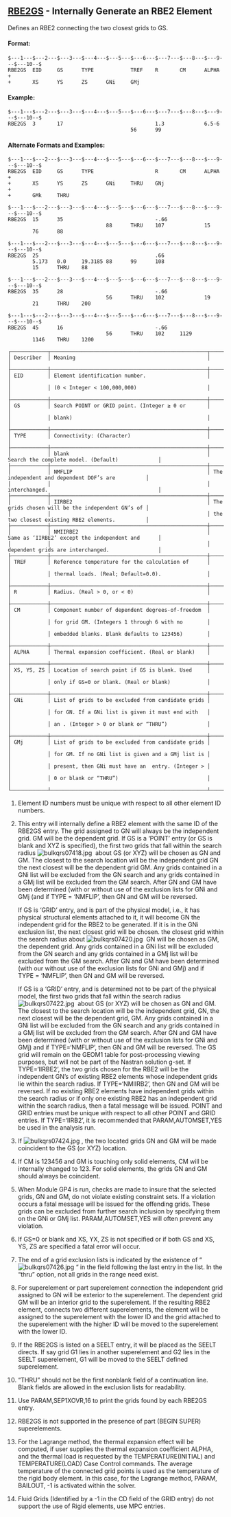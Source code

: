 ## [RBE2GS](https://nexus.hexagon.com/documentationcenter/bundle/MSC_Nastran_2022.4/page/Nastran_Combined_Book/qrg/bulkqrs/TOC.RBE2GS.xhtml) - Internally Generate an RBE2 Element

Defines an RBE2 connecting the two closest grids to GS.

#### Format:

```nastran
$---1---$---2---$---3---$---4---$---5---$---6---$---7---$---8---$---9---$---10--$
RBE2GS  EID     GS      TYPE            TREF    R       CM      ALPHA   +       
+       XS      YS      ZS      GNi     GMj                                     
```

#### Example:

```nastran
$---1---$---2---$---3---$---4---$---5---$---6---$---7---$---8---$---9---$---10--$
RBE2GS  3       17                              1.3             6.5-6           
                                        56      99                              
```

#### Alternate Formats and Examples:

```nastran
$---1---$---2---$---3---$---4---$---5---$---6---$---7---$---8---$---9---$---10--$
RBE2GS  EID     GS      TYPE                    R       CM      ALPHA   +       
+       XS      YS      ZS      GNi     THRU    GNj                     +       
+       GMk     THRU                                                            
```

```nastran
$---1---$---2---$---3---$---4---$---5---$---6---$---7---$---8---$---9---$---10--$
RBE2GS  15      35                              -.66                            
                                88      THRU    107             15              
        76      88                                                              
```

```nastran
$---1---$---2---$---3---$---4---$---5---$---6---$---7---$---8---$---9---$---10--$
RBE2GS  25                                      .66                             
        5.173   0.0     19.3185 88      99      108                             
        15      THRU    88                                                      
```

```nastran
$---1---$---2---$---3---$---4---$---5---$---6---$---7---$---8---$---9---$---10--$
RBE2GS  35      28                              -.66                            
                                56      THRU    102             19              
        21      THRU    200                                                     
```

```nastran
$---1---$---2---$---3---$---4---$---5---$---6---$---7---$---8---$---9---$---10--$
RBE2GS  45      16                              -.66                            
                                56      THRU    102     1129                    
        1146    THRU    1200                                                    
```

```text
┌────────────┬───────────────────────────────────────────────────┬──────────────────────────────────────────────────┐
│ Describer  │ Meaning                                           │                                                  │
├────────────┼───────────────────────────────────────────────────┼──────────────────────────────────────────────────┤
│ EID        │ Element identification number.                    │                                                  │
│            │ (0 < Integer < 100,000,000)                       │                                                  │
├────────────┼───────────────────────────────────────────────────┼──────────────────────────────────────────────────┤
│ GS         │ Search POINT or GRID point. (Integer ≥ 0 or       │                                                  │
│            │ blank)                                            │                                                  │
├────────────┼───────────────────────────────────────────────────┼──────────────────────────────────────────────────┤
│ TYPE       │ Connectivity: (Character)                         │                                                  │
├────────────┼───────────────────────────────────────────────────┼──────────────────────────────────────────────────┤
│            │ blank                                             │ Search the complete model. (Default)             │
├────────────┼───────────────────────────────────────────────────┼──────────────────────────────────────────────────┤
│            │ NMFLIP                                            │ The independent and dependent DOF’s are          │
│            │                                                   │ interchanged.                                    │
├────────────┼───────────────────────────────────────────────────┼──────────────────────────────────────────────────┤
│            │ IIRBE2                                            │ The grids chosen will be the independent GN’s of │
│            │                                                   │ the two closest existing RBE2 elements.          │
├────────────┼───────────────────────────────────────────────────┼──────────────────────────────────────────────────┤
│            │ NMIIRBE2                                          │ Same as ‘IIRBE2’ except the independent and      │
│            │                                                   │ dependent grids are interchanged.                │
├────────────┼───────────────────────────────────────────────────┼──────────────────────────────────────────────────┤
│ TREF       │ Reference temperature for the calculation of      │                                                  │
│            │ thermal loads. (Real; Default=0.0).               │                                                  │
├────────────┼───────────────────────────────────────────────────┼──────────────────────────────────────────────────┤
│ R          │ Radius. (Real > 0, or < 0)                        │                                                  │
├────────────┼───────────────────────────────────────────────────┼──────────────────────────────────────────────────┤
│ CM         │ Component number of dependent degrees-of-freedom  │                                                  │
│            │ for grid GM. (Integers 1 through 6 with no        │                                                  │
│            │ embedded blanks. Blank defaults to 123456)        │                                                  │
├────────────┼───────────────────────────────────────────────────┼──────────────────────────────────────────────────┤
│ ALPHA      │ Thermal expansion coefficient. (Real or blank)    │                                                  │
├────────────┼───────────────────────────────────────────────────┼──────────────────────────────────────────────────┤
│ XS, YS, ZS │ Location of search point if GS is blank. Used     │                                                  │
│            │ only if GS=0 or blank. (Real or blank)            │                                                  │
├────────────┼───────────────────────────────────────────────────┼──────────────────────────────────────────────────┤
│ GNi        │ List of grids to be excluded from candidate grids │                                                  │
│            │ for GN. If a GNi list is given it must end with   │                                                  │
│            │ an . (Integer > 0 or blank or “THRU”)             │                                                  │
├────────────┼───────────────────────────────────────────────────┼──────────────────────────────────────────────────┤
│ GMj        │ List of grids to be excluded from candidate grids │                                                  │
│            │ for GM. If no GNi list is given and a GMj list is │                                                  │
│            │ present, then GNi must have an  entry. (Integer > │                                                  │
│            │ 0 or blank or “THRU”)                             │                                                  │
└────────────┴───────────────────────────────────────────────────┴──────────────────────────────────────────────────┘
```

1. Element ID numbers must be unique with respect to all other element ID numbers.
2. This entry will internally define a RBE2 element with the same ID of the RBE2GS entry. The grid assigned to GN will always be the independent grid. GM will be the dependent grid. If GS is a ‘POINT’ entry (or GS is blank and XYZ is specified), the first two grids that fall within the search radius  ![bulkqrs07418.jpg](https://help-be.hexagonmi.com/bundle/MSC_Nastran_2022.4/page/Nastran_Combined_Book/qrg/bulkqrs/../../../assets/bulkqrs07418.jpg?_LANG=enus)  about GS (or XYZ) will be chosen as GN and GM. The closest to the search location will be the independent grid GN the next closest will be the dependent grid GM. Any grids contained in a GNi list will be excluded from the GN search and any grids contained in a GMj list will be excluded from the GM search. After GN and GM have been determined (with or without use of the exclusion lists for GNi and GMj (and if TYPE = ‘NMFLIP’, then GN and GM will be reversed.

     If GS is ‘GRID’ entry, and is part of the physical model, i.e., it has physical structural elements attached to it, it will become GN the independent grid for the RBE2 to be generated. If it is in the GNi exclusion list, the next closest grid will be chosen. the closest grid within the search radius about  ![bulkqrs07420.jpg](https://help-be.hexagonmi.com/bundle/MSC_Nastran_2022.4/page/Nastran_Combined_Book/qrg/bulkqrs/../../../assets/bulkqrs07420.jpg?_LANG=enus)  GN will be chosen as GM, the dependent grid. Any grids contained in a GNi list will be excluded from the GN search and any grids contained in a GMj list will be excluded from the GM search. After GN and GM have been determined (with our without use of the exclusion lists for GNi and GMj) and if TYPE = ‘NMFLIP’, then GN and GM will be reversed.

     If GS is a ‘GRID’ entry, and is determined not to be part of the physical model, the first two grids that fall within the search radius  ![bulkqrs07422.jpg](https://help-be.hexagonmi.com/bundle/MSC_Nastran_2022.4/page/Nastran_Combined_Book/qrg/bulkqrs/../../../assets/bulkqrs07422.jpg?_LANG=enus)  about GS (or XYZ) will be chosen as GN and GM. The closest to the search location will be the independent grid, GN, the next closest will be the dependent grid, GM. Any grids contained in a GNi list will be excluded from the GN search and any grids contained in a GMj list will be excluded from the GM search. After GN and GM have been determined (with or without use of the exclusion lists for GNi and GMj) and if TYPE=‘NMFLIP’, then GN and GM will be reversed. The GS grid will remain on the GEOM1 table for post-processing viewing purposes, but will not be part of the Nastran solution g-set. If TYPE=‘IIRBE2’, the two grids chosen for the RBE2 will be the independent GN’s of existing RBE2 elements whose independent grids lie within the search radius. If TYPE=‘NMIIRB2’, then GN and GM will be reversed. If no existing RBE2 elements have independent grids within the search radius or if only one existing RBE2 has an independent grid within the search radius, then a fatal message will be issued. POINT and GRID entries must be unique with respect to all other POINT and GRID entries. If TYPE=‘IIRB2’, it is recommended that PARAM,AUTOMSET,YES be used in the analysis run.

3. If  ![bulkqrs07424.jpg](https://help-be.hexagonmi.com/bundle/MSC_Nastran_2022.4/page/Nastran_Combined_Book/qrg/bulkqrs/../../../assets/bulkqrs07424.jpg?_LANG=enus) , the two located grids GN and GM will be made coincident to the GS (or XYZ) location.
4. If CM is 123456 and GM is touching only solid elements, CM will be internally changed to 123. For solid elements, the grids GN and GM should always be coincident.
5. When Module GP4 is run, checks are made to insure that the selected grids, GN and GM, do not violate existing constraint sets. If a violation occurs a fatal message will be issued for the offending grids. These grids can be excluded from further search inclusion by specifying them on the GNi or GMj list. PARAM,AUTOMSET,YES will often prevent any violation.
6. If GS=0 or blank and XS, YX, ZS is not specified or if both GS and XS, YS, ZS are specified a fatal error will occur.
7. The end of a grid exclusion lists is indicated by the existence of “ ![bulkqrs07426.jpg](https://help-be.hexagonmi.com/bundle/MSC_Nastran_2022.4/page/Nastran_Combined_Book/qrg/bulkqrs/../../../assets/bulkqrs07426.jpg?_LANG=enus) “ in the field following the last entry in the list. In the “thru” option, not all grids in the range need exist.
8. For superelement or part superelement connection the independent grid assigned to GN will be exterior to the superelement. The dependent grid GM will be an interior grid to the superelement. If the resulting RBE2 element, connects two different superelements, the element will be assigned to the superelement with the lower ID and the grid attached to the superelement with the higher ID will be moved to the superelement with the lower ID.
9. If the RBE2GS is listed on a SEELT entry, it will be placed as the SEELT directs. If say grid G1 lies in another superelement and G2 lies in the SEELT superelement, G1 will be moved to the SEELT defined superelement.
10. “THRU” should not be the first nonblank field of a continuation line. Blank fields are allowed in the exclusion lists for readability.
11. Use PARAM,SEP1XOVR,16 to print the grids found by each RBE2GS entry.
12. RBE2GS is not supported in the presence of part (BEGIN SUPER) superelements.
13. For the Lagrange method, the thermal expansion effect will be computed, if user supplies the thermal expansion coefficient ALPHA, and the thermal load is requested by the TEMPERATURE(INITIAL) and TEMPERATURE(LOAD) Case Control commands. The average temperature of the connected grid points is used as the temperature of the rigid body element. In this case, for the Lagrange method, PARAM, BAILOUT, -1 is activated within the solver.
14. Fluid Grids (Identified by a -1 in the CD field of the GRID entry) do not support the use of Rigid elements, use MPC entries.

